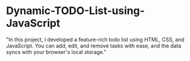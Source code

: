 # Dynamic-TODO-List-using-JavaScript
"In this project, I developed a feature-rich todo list using HTML, CSS, and JavaScript. You can add, edit, and remove tasks with ease, and the data syncs with your browser's local storage."
